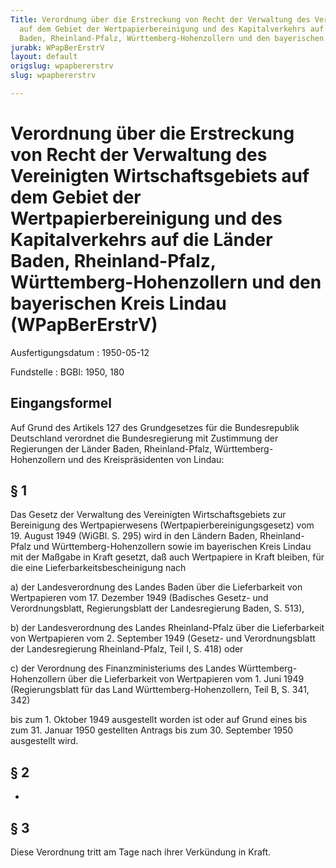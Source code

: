 ```yaml
---
Title: Verordnung über die Erstreckung von Recht der Verwaltung des Vereinigten Wirtschaftsgebiets
  auf dem Gebiet der Wertpapierbereinigung und des Kapitalverkehrs auf die Länder
  Baden, Rheinland-Pfalz, Württemberg-Hohenzollern und den bayerischen Kreis Lindau
jurabk: WPapBerErstrV
layout: default
origslug: wpapbererstrv
slug: wpapbererstrv

---
```


# Verordnung über die Erstreckung von Recht der Verwaltung des Vereinigten Wirtschaftsgebiets auf dem Gebiet der Wertpapierbereinigung und des Kapitalverkehrs auf die Länder Baden, Rheinland-Pfalz, Württemberg-Hohenzollern und den bayerischen Kreis Lindau (WPapBerErstrV)

Ausfertigungsdatum
:   1950-05-12

Fundstelle
:   BGBl: 1950, 180

## Eingangsformel

Auf Grund des Artikels 127 des Grundgesetzes für die Bundesrepublik
Deutschland verordnet die Bundesregierung mit Zustimmung der
Regierungen der Länder Baden, Rheinland-Pfalz, Württemberg-
Hohenzollern und des Kreispräsidenten von Lindau:

## § 1

Das Gesetz der Verwaltung des Vereinigten Wirtschaftsgebiets zur
Bereinigung des Wertpapierwesens (Wertpapierbereinigungsgesetz) vom
19\. August 1949 (WiGBl. S. 295) wird in den Ländern Baden, Rheinland-
Pfalz und Württemberg-Hohenzollern sowie im bayerischen Kreis Lindau
mit der Maßgabe in Kraft gesetzt, daß auch Wertpapiere in Kraft
bleiben, für die eine Lieferbarkeitsbescheinigung nach

a)  der Landesverordnung des Landes Baden über die Lieferbarkeit von
    Wertpapieren vom 17. Dezember 1949 (Badisches Gesetz- und
    Verordnungsblatt, Regierungsblatt der Landesregierung Baden, S. 513),


b)  der Landesverordnung des Landes Rheinland-Pfalz über die Lieferbarkeit
    von Wertpapieren vom 2. September 1949 (Gesetz- und Verordnungsblatt
    der Landesregierung Rheinland-Pfalz, Teil I, S. 418) oder


c)  der Verordnung des Finanzministeriums des Landes Württemberg-
    Hohenzollern über die Lieferbarkeit von Wertpapieren vom 1. Juni 1949
    (Regierungsblatt für das Land Württemberg-Hohenzollern, Teil B, S.
    341, 342)



bis zum 1. Oktober 1949 ausgestellt worden ist oder auf Grund eines
bis zum 31. Januar 1950 gestellten Antrags bis zum 30. September 1950
ausgestellt wird.

## § 2

-

## § 3

Diese Verordnung tritt am Tage nach ihrer Verkündung in Kraft.

